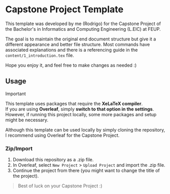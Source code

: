 # Capstone Project Template

This template was developed by me (Rodrigo) for the Capstone Project of the Bachelor's in Informatics and Computing Engineering (L.EIC) at FEUP.

The goal is to maintain the original end document structure but give it a different appearance and better file structure. Most commands have associated explanations and there is a referencing guide in the `content/1_introduction.tex` file.

Hope you enjoy it, and feel free to make changes as needed :)

## Usage

> [!IMPORTANT]  
> This template uses packages that require the **XeLaTeX compiler**.  
> If you are using **Overleaf**, simply **switch to that option in the settings**.  
> However, if running this project locally, some more packages and setup might be necessary.

Although this template can be used locally by simply cloning the repository, I recommend using Overleaf for the Capstone Project.
<!--There are two ways to create an Overleaf project based on this template:-->

<!--
### Method 1 - Overleaf Gallery Template

I've published this exact template into the Overleaf Gallery, where users can locate it and use it directly.~

1. Open the template link for this project
2. Use template for new project
3. Continue the project from there ~~
-->

### Zip/Import

1. Download this repository as a .zip file.
2. In Overleaf, select `New Project` > `Upload Project` and import the .zip file.
3. Continue the project from there (you might want to change the title of the project).

> Best of luck on your Capstone Project :)